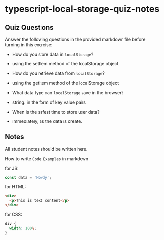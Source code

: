 # typescript-local-storage-quiz-notes

## Quiz Questions

Answer the following questions in the provided markdown file before turning in this exercise:

- How do you store data in `localStorage`?

- using the setItem method of the localStorage object

- How do you retrieve data from `localStorage`?

- using the getItem method of the localStorage object

- What data type can `localStorage` save in the browser?

- string. in the form of key value pairs

- When is the safest time to store user data?

- immediately, as the data is create.

## Notes

All student notes should be written here.

How to write `Code Examples` in markdown

for JS:

```javascript
const data = 'Howdy';
```

for HTML:

```html
<div>
  <p>This is text content</p>
</div>
```

for CSS:

```css
div {
  width: 100%;
}
```
